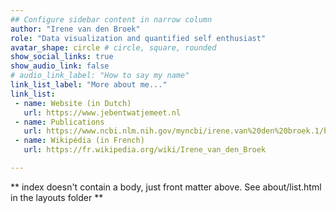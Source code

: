 ```yaml
---
## Configure sidebar content in narrow column
author: "Irene van den Broek"
role: "Data visualization and quantified self enthusiast"
avatar_shape: circle # circle, square, rounded
show_social_links: true 
show_audio_link: false
# audio_link_label: "How to say my name"
link_list_label: "More about me..."
link_list:
 - name: Website (in Dutch)
   url: https://www.jebentwatjemeet.nl
 - name: Publications
   url: https://www.ncbi.nlm.nih.gov/myncbi/irene.van%20den%20broek.1/bibliography/public/
 - name: Wikipédia (in French)
   url: https://fr.wikipedia.org/wiki/Irene_van_den_Broek

---
```


** index doesn't contain a body, just front matter above.
See about/list.html in the layouts folder **
